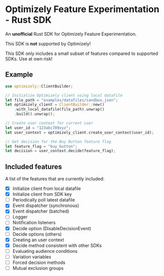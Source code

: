 
# Optimizely Feature Experimentation - Rust SDK

An **unofficial** Rust SDK for Optimizely Feature Experimentation.

This SDK is **not** supported by Optimizely!

This SDK only includes a small subset of features compared to supported SDKs. Use at own risk!

## Example

```rust
use optimizely::ClientBuilder;

// Initialize Optimizely client using local datafile
let file_path = "examples/datafiles/sandbox.json";
let optimizely_client = ClientBuilder::new()
    .with_local_datafile(file_path).unwrap()
    .build().unwrap();

// Create user context for current user
let user_id = "123abc789xyz";
let user_context = optimizely_client.create_user_context(user_id);

// Get decision for the Buy Button feature flag
let feature_flag = "buy_button";
let decision = user_context.decide(feature_flag);
```

## Included features

A list of the features that are currently included:

- [x] Initialize client from local datafile
- [x] Initialize client from SDK key
- [ ] Periodically poll latest datafile
- [x] Event dispatcher (synchronous)
- [x] Event dispatcher (batched)
- [ ] Logger
- [ ] Notification listeners
- [X] Decide option (DisableDecisionEvent)
- [ ] Decide options (others)
- [X] Creating an user context
- [X] Decide method consistent with other SDKs
- [ ] Evaluating audience conditions
- [ ] Variation variables
- [ ] Forced decision methods
- [ ] Mutual exclusion groups
